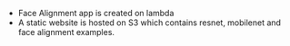 * Face Alignment app is created on lambda
* A static website is hosted on S3 which contains resnet, mobilenet and face alignment examples.

